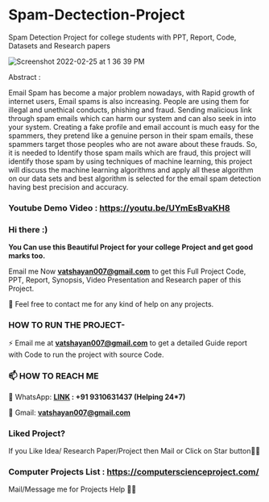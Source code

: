 # Spam-Dectection-Project
Spam Detection Project for college students with PPT, Report, Code, Datasets and Research papers

![Screenshot 2022-02-25 at 1 36 39 PM](https://user-images.githubusercontent.com/28294942/156881478-1c3d6df2-acf8-4a7e-847f-29fcb10aa9c1.png)

Abstract : 

Email Spam has become a major problem nowadays, with Rapid growth of internet users, Email spams is also increasing. People are using them for illegal and unethical conducts, phishing and fraud. Sending malicious link through spam emails which can harm our system and can also seek in into your system. Creating a fake profile and email account is much easy for the spammers, they pretend like a genuine person in their spam emails, these spammers target those peoples who are not aware about these frauds. So, it is needed to Identify those spam mails which are fraud, this project will identify those spam by using techniques of machine learning, this project will discuss the machine learning algorithms and apply all these algorithm on our data sets and best algorithm is selected for the email spam detection having best precision and accuracy.

### Youtube Demo Video : https://youtu.be/UYmEsBvaKH8

### Hi there :)

**You Can use this Beautiful Project for your college Project and get good marks too.**

Email me Now **vatshayan007@gmail.com** to get this Full Project Code, PPT, Report, Synopsis, Video Presentation and Research paper of this Project.

💌 Feel free to contact me for any kind of help on any projects.
 
### HOW TO RUN THE PROJECT-
⚡ Email me at **vatshayan007@gmail.com** to get a detailed Guide report with Code to run the project with source Code.

### 📫 HOW TO REACH ME 

💬 WhatsApp: **[LINK](https://wa.me/message/CHWN2AHCPMAZK1) : +91 9310631437 (Helping 24*7)**

💬 Gmail: **vatshayan007@gmail.com**

### Liked Project?
If you Like Idea/ Research Paper/Project then Mail or Click on Star button🙏🏻

### Computer Projects List : https://computerscienceproject.com/

Mail/Message me for Projects Help 🙏🏻
